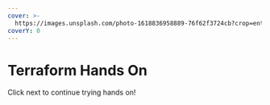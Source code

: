 ```yaml
---
cover: >-
  https://images.unsplash.com/photo-1618836958889-76f62f3724cb?crop=entropy&cs=srgb&fm=jpg&ixid=M3wxOTcwMjR8MHwxfHNlYXJjaHw2fHxoYW5kcyUyMG9ufGVufDB8fHx8MTcyOTQ4NjMxNHww&ixlib=rb-4.0.3&q=85
coverY: 0
---
```


# Terraform Hands On

Click next to continue trying hands on!
